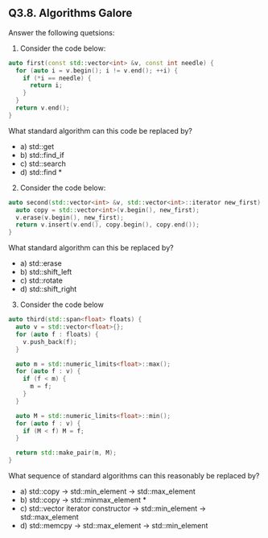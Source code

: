 ## Q3.8. Algorithms Galore

Answer the following quetsions:

1. Consider the code below:
```cpp
auto first(const std::vector<int> &v, const int needle) {
  for (auto i = v.begin(); i != v.end(); ++i) {
    if (*i == needle) {
      return i;
    }
  }
  return v.end();
}
```
What standard algorithm can this code be replaced by?
- a) std::get
- b) std::find_if
- c) std::search
- d) std::find *

2. Consider the code below:
```cpp
auto second(std::vector<int> &v, std::vector<int>::iterator new_first) {
  auto copy = std::vector<int>(v.begin(), new_first);
  v.erase(v.begin(), new_first);
  return v.insert(v.end(), copy.begin(), copy.end());
}
```
What standard algorithm can this be replaced by?
- a) std::erase
- b) std::shift_left
- c) std::rotate
- d) std::shift_right

3. Consider the code below
```cpp
auto third(std::span<float> floats) {
  auto v = std::vector<float>{};
  for (auto f : floats) {
    v.push_back(f);
  }

  auto m = std::numeric_limits<float>::max();
  for (auto f : v) {
    if (f < m) {
      m = f;
    }
  }

  auto M = std::numeric_limits<float>::min();
  for (auto f : v) {
    if (M < f) M = f;
  }

  return std::make_pair(m, M);
}
```
What sequence of standard algorithms can this reasonably be replaced by?
- a) std::copy -> std::min_element -> std::max_element
- b) std::copy -> std::minmax_element *
- c) std::vector iterator constructor -> std::min_element -> std::max_element
- d) std::memcpy -> std::max_element -> std::min_element
